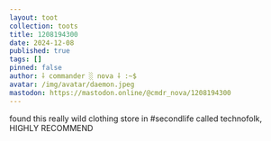 ```yaml
---
layout: toot
collection: toots
title: 1208194300
date: 2024-12-08
published: true
tags: []
pinned: false
author: ⸸ commander ░ nova ⸸ :~$
avatar: /img/avatar/daemon.jpeg
mastodon: https://mastodon.online/@cmdr_nova/1208194300
---
```


found this really wild clothing store in #secondlife called technofolk, HIGHLY RECOMMEND
